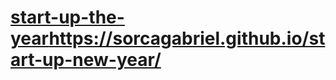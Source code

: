 # [start-up-the-year](https://sorcagabriel.github.io/start-up-new-year/)https://sorcagabriel.github.io/start-up-new-year/
